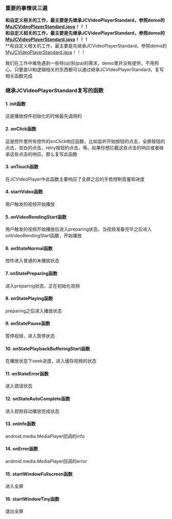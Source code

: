 ### 重要的事情说三遍

**和自定义相关的工作，最主要是先继承JCVideoPlayerStandard，参照demo的[MyJCVideoPlayerStandard.java](https://github.com/lipangit/JieCaoVideoPlayer/blob/develop/app/src/main/java/fm/jiecao/jiecaovideoplayer/CustomView/MyJCVideoPlayerStandard.java)！！！**<br />
**和自定义相关的工作，最主要是先继承JCVideoPlayerStandard，参照demo的[MyJCVideoPlayerStandard.java](https://github.com/lipangit/JieCaoVideoPlayer/blob/develop/app/src/main/java/fm/jiecao/jiecaovideoplayer/CustomView/MyJCVideoPlayerStandard.java)！！！**<br />
**和自定义相关的工作，最主要是先继承JCVideoPlayerStandard，参照demo的[MyJCVideoPlayerStandard.java](https://github.com/lipangit/JieCaoVideoPlayer/blob/develop/app/src/main/java/fm/jiecao/jiecaovideoplayer/CustomView/MyJCVideoPlayerStandard.java)！！！

我们在工作中难免遇到一些特(qi)别(pa)的需求，demo里并没有提供，不用担心，只要是UI和逻辑相关的东西都可以通过继承JCVIdeoPlayerStandard，复写相关函数完成

### 继承JCVideoPlayerStandard复写的函数

#### 1. init函数

这是播放控件初始化的时候最先调用的

#### 2. onClick函数

这是控件里所有控件的onClick响应函数，比如监听开始按钮的点击，全屏按钮的点击，空白的点击，retry按钮的点击，等。如果你想拦截这些点击的响应或者继承这些点击的响应，那么复写此函数

#### 3. onTouch函数

在JCVideoPlayer中此函数主要响应了全屏之后的手势控制音量和进度

#### 4. startVideo函数

用户触发的视频开始播放

#### 5. onVideoRendingStart函数

用户触发的视频开始播放后进入preparing状态，当视频准备完毕之后进入onVideoRendingStart函数，开始播放

#### 6. onStateNormal函数

控件进入普通的未播放状态

#### 7. onStatePreparing函数

进入preparing状态，正在初始化视频

#### 8. onStatePlaying函数

preparing之后进入播放状态

#### 9. onStatePause函数

暂停视频，进入暂停状态

#### 10. onStatePlaybackBufferingStart函数

在播放状态下seek进度，进入缓存视频的状态

#### 11. onStateError函数

进入错误状态

#### 12. onStateAutoComplete函数

进入视频自动播放完成状态

#### 13. onInfo函数

android.media.MediaPlayer回调的info

#### 14. onError函数

android.media.MediaPlayer回调的error

#### 15. startWindowFullscreen函数

进入全屏

#### 16. startWindowTiny函数

退出全屏
